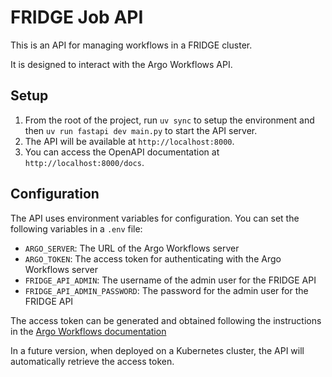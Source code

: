 # FRIDGE Job API

This is an API for managing workflows in a FRIDGE cluster.

It is designed to interact with the Argo Workflows API.

## Setup

1. From the root of the project, run `uv sync` to setup the environment and then `uv run fastapi dev main.py` to start the API server.
2. The API will be available at `http://localhost:8000`.
3. You can access the OpenAPI documentation at `http://localhost:8000/docs`.

## Configuration

The API uses environment variables for configuration. You can set the following variables in a `.env` file:

- `ARGO_SERVER`: The URL of the Argo Workflows server
- `ARGO_TOKEN`: The access token for authenticating with the Argo Workflows server
- `FRIDGE_API_ADMIN`: The username of the admin user for the FRIDGE API
- `FRIDGE_API_ADMIN_PASSWORD`: The password for the admin user for the FRIDGE API

The access token can be generated and obtained following the instructions in the [Argo Workflows documentation](https://argo-workflows.readthedocs.io/en/latest/access-token/)

In a future version, when deployed on a Kubernetes cluster, the API will automatically retrieve the access token.
